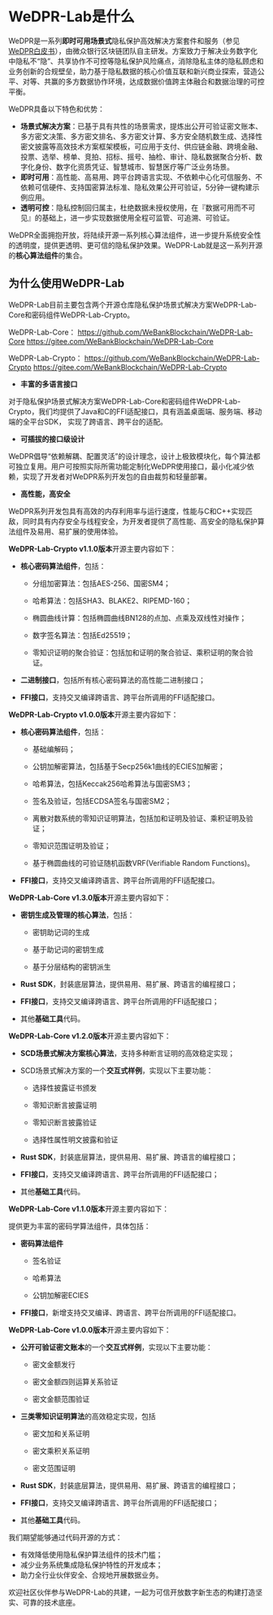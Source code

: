 # WeDPR-Lab是什么

WeDPR是一系列**即时可用场景式**隐私保护高效解决方案套件和服务（参见[WeDPR白皮书](https://mp.weixin.qq.com/s?__biz=MzU0MDY4MDMzOA==&mid=2247483910&idx=1&sn=7b647dec9f046f1e6f94d103897f7efb&scene=19#wechat_redirect)），由微众银行区块链团队自主研发。方案致力于解决业务数字化中隐私不“隐”、共享协作不可控等隐私保护风险痛点，消除隐私主体的隐私顾虑和业务创新的合规壁垒，助力基于隐私数据的核心价值互联和新兴商业探索，营造公平、对等、共赢的多方数据协作环境，达成数据价值跨主体融合和数据治理的可控平衡。

WeDPR具备以下特色和优势：

- **场景式解决方案**：已基于具有共性的场景需求，提炼出公开可验证密文账本、多方密文决策、多方密文排名、多方密文计算、多方安全随机数生成、选择性密文披露等高效技术方案框架模板，可应用于支付、供应链金融、跨境金融、投票、选举、榜单、竞拍、招标、摇号、抽检、审计、隐私数据聚合分析、数字化身份、数字化资质凭证、智慧城市、智慧医疗等广泛业务场景。
- **即时可用**：高性能、高易用、跨平台跨语言实现、不依赖中心化可信服务、不依赖可信硬件、支持国密算法标准、隐私效果公开可验证，5分钟一键构建示例应用。
- **透明可控**：隐私控制回归属主，杜绝数据未授权使用，在『数据可用而不可见』的基础上，进一步实现数据使用全程可监管、可追溯、可验证。

WeDPR全面拥抱开放，将陆续开源一系列核心算法组件，进一步提升系统安全性的透明度，提供更透明、更可信的隐私保护效果。WeDPR-Lab就是这一系列开源的**核心算法组件**的集合。

## 为什么使用WeDPR-Lab

WeDPR-Lab目前主要包含两个开源仓库隐私保护场景式解决方案WeDPR-Lab-Core和密码组件WeDPR-Lab-Crypto。

WeDPR-Lab-Core：
https://github.com/WeBankBlockchain/WeDPR-Lab-Core
https://gitee.com/WeBankBlockchain/WeDPR-Lab-Core

WeDPR-Lab-Crypto： 
https://github.com/WeBankBlockchain/WeDPR-Lab-Crypto
https://gitee.com/WeBankBlockchain/WeDPR-Lab-Crypto

- **丰富的多语言接口**

对于隐私保护场景式解决方案WeDPR-Lab-Core和密码组件WeDPR-Lab-Crypto，我们均提供了Java和C的FFI适配接口，具有涵盖桌面端、服务端、移动端的全平台SDK，
实现了跨语言、跨平台的适配。

- **可插拔的接口级设计**

WeDPR倡导“依赖解耦、配置灵活”的设计理念，设计上极致模块化，每个算法都可独立复用。用户可按照实际所需功能定制化WeDPR使用接口，最小化减少依赖，实现了开发者对WeDPR系列开发包的自由裁剪和轻量部署。

- **高性能，高安全**

WeDPR系列开发包具有高效的内存利用率与运行速度，性能与C和C++实现匹敌，同时具有内存安全与线程安全，为开发者提供了高性能、高安全的隐私保护算法组件及易用、易扩展的使用体验。
  

**WeDPR-Lab-Crypto v1.1.0版本**开源主要内容如下：

- **核心密码算法组件**，包括：

  -  分组加密算法：包括AES-256、国密SM4；
  
  -  哈希算法：包括SHA3、BLAKE2、RIPEMD-160；
  
  -  椭圆曲线计算：包括椭圆曲线BN128的点加、点乘及双线性对操作； 
  
  -  数字签名算法：包括Ed25519；
  
  -  零知识证明的聚合验证：包括加和证明的聚合验证、乘积证明的聚合验证。

- **二进制接口**，包括所有核心密码算法的高性能二进制接口；

- **FFI接口**，支持交叉编译跨语言、跨平台所调用的FFI适配接口。
  

**WeDPR-Lab-Crypto v1.0.0版本**开源主要内容如下：

- **核心密码算法组件**，包括：

  - 基础编解码；
 
  - 公钥加解密算法，包括基于Secp256k1曲线的ECIES加解密；
  
  - 哈希算法，包括Keccak256哈希算法与国密SM3；
  
  - 签名及验证，包括ECDSA签名与国密SM2；
  
  - 离散对数系统的零知识证明算法，包括加和证明及验证、乘积证明及验证；
  
  - 零知识范围证明及验证；
  
  - 基于椭圆曲线的可验证随机函数VRF(Verifiable Random Functions)。

- **FFI接口**，支持交叉编译跨语言、跨平台所调用的FFI适配接口。


**WeDPR-Lab-Core v1.3.0版本**开源主要内容如下：

- **密钥生成及管理的核心算法**，包括：

  - 密钥助记词的生成

  - 基于助记词的密钥生成

  - 基于分层结构的密钥派生

- **Rust SDK**，封装底层算法，提供易用、易扩展、跨语言的编程接口；

- **FFI接口**，支持交叉编译跨语言、跨平台所调用的FFI适配接口；

- 其他**基础工具**代码。


**WeDPR-Lab-Core v1.2.0版本**开源主要内容如下：

- **SCD场景式解决方案核心算法**，支持多种断言证明的高效稳定实现；

- SCD场景式解决方案的一个**交互式样例**，实现以下主要功能：

  - 选择性披露证书颁发

  - 零知识断言披露证明

  - 零知识断言披露验证

  - 选择性属性明文披露和验证

- **Rust SDK**，封装底层算法，提供易用、易扩展、跨语言的编程接口；

- **FFI接口**，支持交叉编译跨语言、跨平台所调用的FFI适配接口；

- 其他**基础工具**代码。


**WeDPR-Lab-Core v1.1.0版本**开源主要内容如下：

提供更为丰富的密码学算法组件，具体包括：

- **密码算法组件**

    - 签名验证
    
    - 哈希算法
    
    - 公钥加解密ECIES

- **FFI接口**，新增支持交叉编译、跨语言、跨平台所调用的FFI适配接口。


**WeDPR-Lab-Core v1.0.0版本**开源主要内容如下：

- **公开可验证密文账本**的一个**交互式样例**，实现以下主要功能：
    
    - 密文金额发行
    
    - 密文金额四则运算关系验证
    
    - 密文金额范围验证
    
- **三类零知识证明算法**的高效稳定实现，包括
    
    - 密文加和关系证明
    
    - 密文乘积关系证明
   
    - 密文范围证明
    
- **Rust SDK**，封装底层算法，提供易用、易扩展、跨语言的编程接口；

- **FFI接口**，支持交叉编译跨语言、跨平台所调用的FFI适配接口；

- 其他**基础工具**代码。


我们期望能够通过代码开源的方式：

- 有效降低使用隐私保护算法组件的技术门槛；
- 减少业务系统集成隐私保护特性的开发成本；
- 助力全行业伙伴安全、合规地开展数据业务。

欢迎社区伙伴参与WeDPR-Lab的共建，一起为可信开放数字新生态的构建打造坚实、可靠的技术底座。